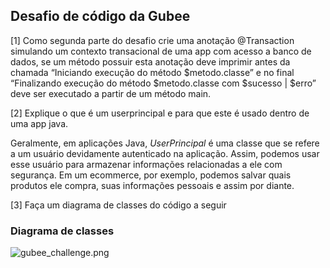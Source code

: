 ## Desafio de código da Gubee

[1] Como segunda parte do desafio crie uma anotação @Transaction simulando um contexto transacional de uma app com acesso a banco de dados, se um método possuir esta anotação deve imprimir antes da chamada “Iniciando execução do método $metodo.classe” e no final “Finalizando execução do método $metodo.classe com $sucesso | $erro” deve ser executado a partir de um método main.



[2] Explique o que é um userprincipal e para que este é usado dentro de uma app java.

  Geralmente, em aplicações Java, _UserPrincipal_ é uma classe que se refere a um usuário devidamente autenticado na aplicação. 
Assim, podemos usar esse usuário para armazenar informações relacionadas a ele com segurança. Em um ecommerce, por exemplo, 
podemos salvar quais produtos ele compra, suas informações pessoais e assim por diante.   

[3] Faça um diagrama de classes do código a seguir

### Diagrama de classes

![gubee_challenge.png](..%2F..%2F..%2F..%2F..%2F..%2F..%2F..%2F..%2FUsers%2Fmarcu%2FDesktop%2Fgubee_challenge.png)
